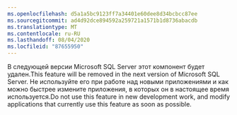 ```yaml
---
ms.openlocfilehash: d5a1a5bc9123ff7a34401e60dee8d34bcbcc87ee
ms.sourcegitcommit: ad4d92dce894592a259721a1571b1d8736abacdb
ms.translationtype: MT
ms.contentlocale: ru-RU
ms.lasthandoff: 08/04/2020
ms.locfileid: "87655950"
---
```

<span data-ttu-id="e3a52-101">В следующей версии Microsoft SQL Server этот компонент будет удален.</span><span class="sxs-lookup"><span data-stu-id="e3a52-101">This feature will be removed in the next version of Microsoft SQL Server.</span></span> <span data-ttu-id="e3a52-102">Не используйте его при работе над новыми приложениями и как можно быстрее измените приложения, в которых он в настоящее время используется.</span><span class="sxs-lookup"><span data-stu-id="e3a52-102">Do not use this feature in new development work, and modify applications that currently use this feature as soon as possible.</span></span>
